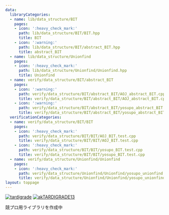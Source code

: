 ```yaml
---
data:
  libraryCategories:
  - name: lib/data_structure/BIT
    pages:
    - icon: ':heavy_check_mark:'
      path: lib/data_structure/BIT/BIT.hpp
      title: BIT
    - icon: ':warning:'
      path: lib/data_structure/BIT/abstract_BIT.hpp
      title: abstract_BIT
  - name: lib/data_structure/Unionfind
    pages:
    - icon: ':heavy_check_mark:'
      path: lib/data_structure/Unionfind/Unionfind.hpp
      title: Unionfind
  - name: verify/data_structure/BIT/abstract_BIT
    pages:
    - icon: ':warning:'
      path: verify/data_structure/BIT/abstract_BIT/AOJ_abstract_BIT.cpp
      title: verify/data_structure/BIT/abstract_BIT/AOJ_abstract_BIT.cpp
    - icon: ':warning:'
      path: verify/data_structure/BIT/abstract_BIT/yosupo_abstract_BIT.cpp
      title: verify/data_structure/BIT/abstract_BIT/yosupo_abstract_BIT.cpp
  verificationCategories:
  - name: verify/data_structure/BIT/BIT
    pages:
    - icon: ':heavy_check_mark:'
      path: verify/data_structure/BIT/BIT/AOJ_BIT.test.cpp
      title: verify/data_structure/BIT/BIT/AOJ_BIT.test.cpp
    - icon: ':heavy_check_mark:'
      path: verify/data_structure/BIT/BIT/yosupo_BIT.test.cpp
      title: verify/data_structure/BIT/BIT/yosupo_BIT.test.cpp
  - name: verify/data_structure/Unionfind/Unionfind
    pages:
    - icon: ':heavy_check_mark:'
      path: verify/data_structure/Unionfind/Unionfind/yosupo_unionfind.test.cpp
      title: verify/data_structure/Unionfind/Unionfind/yosupo_unionfind.test.cpp
layout: toppage
---
```

[![tardigrade](https://img.shields.io/endpoint?url=https%3A%2F%2Fatcoder-badges.now.sh%2Fapi%2Fatcoder%2Fjson%2Ftardigrade)](https://atcoder.jp/users/tardigrade)
[![akTARDIGRADE13](https://img.shields.io/endpoint?url=https%3A%2F%2Fatcoder-badges.now.sh%2Fapi%2Fcodeforces%2Fjson%2FakTARDIGRADE13)](https://codeforces.com/profile/akTARDIGRADE13)

競プロ用ライブラリを作成中
